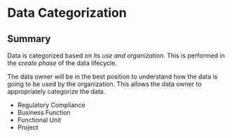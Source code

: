 # Data Categorization

## Summary

Data is categorized based on its *use and organization*. This is performed in the *create phase* of the data lifecycle.

The data owner will be in the best position to understand how the data is going to be used by the organization. This allows the data owner to appropriately categorize the data.

- Regulatory Compliance
- Business Function
- Functional Unit
- Project
